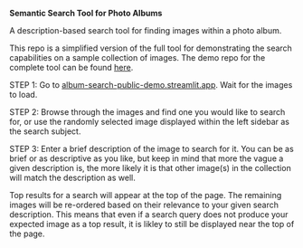 **Semantic Search Tool for Photo Albums**

A description-based search tool for finding images within a photo album.

This repo is a simplified version of the full tool for demonstrating the search capabilities on a sample collection of images. The demo repo for the complete tool can be found [here](https://github.com/cade-hutch/image_finder_demo).

STEP 1:
Go to [album-search-public-demo.streamlit.app](https://album-search-public-demo.streamlit.app/). Wait for the images to load.

STEP 2:
Browse through the images and find one you would like to search for, or use the randomly selected image displayed within the left sidebar as the search subject.

STEP 3:
Enter a brief description of the image to search for it. You can be as brief or as descriptive as you like, but keep in mind that more the vague a given description is, the more likely it is that other image(s) in the collection will match the description as well.

Top results for a search will appear at the top of the page. The remaining images will be re-ordered based on their relevance to your given search description. This means that even if a search query does not produce your expected image as a top result, it is likley to still be displayed near the top of the page.
